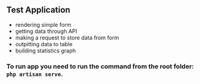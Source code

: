 ## Test Application

- rendering simple form
- getting data through API
- making a request to store data from form
- outpitting data to table
- building statistics graph

### To run app you need to run the command from the root folder: `php artisan serve`.
